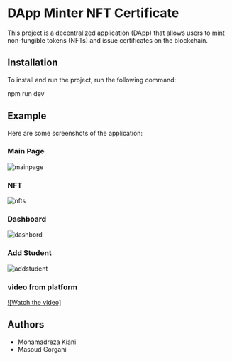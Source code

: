 # DApp Minter NFT Certificate

This project is a decentralized application (DApp) that allows users to mint non-fungible tokens (NFTs) and issue certificates on the blockchain.

## Installation

To install and run the project, run the following command:


 npm run dev 


## Example

Here are some screenshots of the application:

### Main Page
![mainpage](https://github.com/mohamadrezadev/Dapp/assets/98271829/f92be554-1571-4411-ab1e-b548c6c0cbc7)

### NFT
![nfts](https://github.com/mohamadrezadev/Dapp/assets/98271829/13a3fe69-16b5-4233-bcb4-a33879b08d98)

### Dashboard
![dashbord](https://github.com/mohamadrezadev/Dapp/assets/98271829/708a0d06-e651-4acc-bfbe-d79ee08e9f7a)


### Add Student
![addstudent](https://github.com/mohamadrezadev/Dapp/assets/98271829/d557e1c3-1f2f-419a-a5ad-ab9226d6458f)

### video from platform
[![Watch the video]](https://github.com/mohamadrezadev/Dapp/assets/98271829/a5ba9807-a909-4eac-8b36-0839a72c8a07)


## Authors

* Mohamadreza Kiani
* Masoud Gorgani
